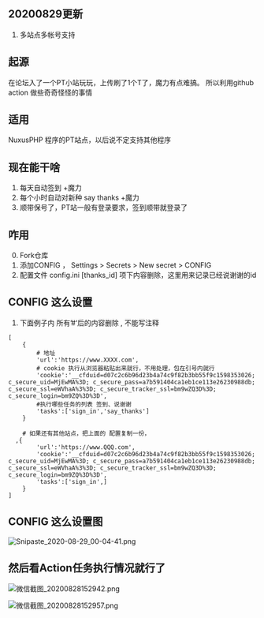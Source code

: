 ## 20200829更新
1. 多站点多帐号支持

## 起源
在论坛入了一个PT小站玩玩，上传刷了1个T了，魔力有点难搞。 所以利用github action 做些奇奇怪怪的事情
## 适用
NuxusPHP 程序的PT站点，以后说不定支持其他程序
## 现在能干啥
1. 每天自动签到 +魔力
2. 每个小时自动对新种 say thanks +魔力
3. 顺带保号了，PT站一般有登录要求，签到顺带就登录了
## 咋用
0. Fork仓库
1. 添加CONFIG ， Settings > Secrets > New secret > CONFIG
2. 配置文件 config.ini [thanks_id] 项下内容删除，这里用来记录已经说谢谢的id

## CONFIG 这么设置
1. 下面例子内 所有’#‘后的内容删除 , 不能写注释
````
[
    {
        # 地址
        'url':'https://www.XXXX.com', 
        # cookie 执行从浏览器粘贴出来就行，不用处理，包在引号内就行
        'cookie':'__cfduid=d07c2c6b96d23b4a74c9f82b3bb55f9c1598353026; c_secure_uid=MjEwMA%3D; c_secure_pass=a7b591404ca1eb1ce113e26230988db; c_secure_ssl=eWVhaA%3%3D; c_secure_tracker_ssl=bm9wZQ3D%3D; c_secure_login=bm9ZQ%3D%3D',
        #执行哪些任务的列表 签到、说谢谢 
        'tasks':['sign_in','say_thanks'] 
	}

    # 如果还有其他站点，把上面的 配置复制一份，
  ,{
        'url':'https://www.QQQ.com', 
        'cookie':'__cfduid=d07c2c6b96d23b4a74c9f82b3bb55f9c1598353026; c_secure_uid=MjEwMA%3D; c_secure_pass=a7b591404ca1eb1ce113e26230988db; c_secure_ssl=eWVhaA%3%3D; c_secure_tracker_ssl=bm9wZQ3D%3D; c_secure_login=bm9ZQ%3D%3D',
        'tasks':['sign_in',] 
	}
]
````
## CONFIG 这么设置图

![Snipaste_2020-08-29_00-04-41.png](https://i.loli.net/2020/08/29/dFNHYPB3ZL1n28j.png)

## 然后看Action任务执行情况就行了

![微信截图_20200828152942.png](https://i.loli.net/2020/08/28/FkhS9TzgOCHlPYG.png)

![微信截图_20200828152957.png](https://i.loli.net/2020/08/28/gRt29zNAspMSeHm.png)

